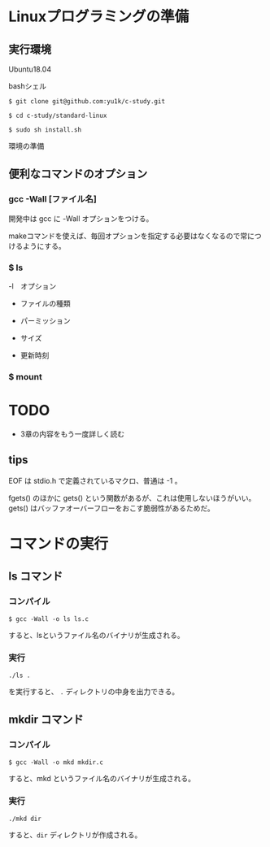 # Linuxプログラミングの準備

## 実行環境

Ubuntu18.04

bashシェル

```
$ git clone git@github.com:yu1k/c-study.git

$ cd c-study/standard-linux

$ sudo sh install.sh
```

環境の準備

## 便利なコマンドのオプション

### gcc -Wall [ファイル名]

開発中は gcc に -Wall オプションをつける。

makeコマンドを使えば、毎回オプションを指定する必要はなくなるので常につけるようにする。

### $ ls

-l　オプション

- ファイルの種類

- パーミッション

- サイズ

- 更新時刻

### $ mount

# TODO

- 3章の内容をもう一度詳しく読む

## tips

EOF は stdio.h で定義されているマクロ、普通は -1 。

fgets() のほかに gets() という関数があるが、これは使用しないほうがいい。gets() はバッファオーバーフローをおこす脆弱性があるためだ。

# コマンドの実行

## ls コマンド

### コンパイル

```
$ gcc -Wall -o ls ls.c
```

すると、lsというファイル名のバイナリが生成される。

### 実行

```
./ls .
```
を実行すると、 `.` ディレクトリの中身を出力できる。

## mkdir コマンド

### コンパイル

```
$ gcc -Wall -o mkd mkdir.c
```

すると、mkd というファイル名のバイナリが生成される。

### 実行

```
./mkd dir
```

すると、`dir` ディレクトリが作成される。